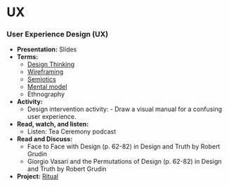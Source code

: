 # UX

### User Experience Design (UX)
- **Presentation:** Slides
- **Terms:**
  - [Design Thinking](../topics/design_thinking.md)
  - [Wireframing](../topics/wireframing.md)
  - [Semiotics](../topics/semiotics.md)
  - [Mental model](../topics/mental_model.md)
  - Ethnography
- **Activity:**  
  - Design intervention activity: - Draw a visual manual for a confusing user experience.
- **Read, watch, and listen:**  
  - Listen: Tea Ceremony podcast
- **Read and Discuss:**
  - Face to Face with Design (p. 62-82) in Design and Truth by Robert Grudin
  - Giorgio Vasari and the Permutations of Design (p. 62-82) in Design and Truth by Robert Grudin
- **Project:** [Ritual](../projects/ritual.md)
